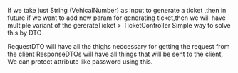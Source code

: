 If we take just String (VehicalNumber) as input to generate a ticket ,then in future if we want to add new param for generating ticket,then we will have multiple variant of the gererateTicket > TicketController Simple way to solve this by DTO 

RequestDTO will have all the thighs neccessary for getting the request from the client ResponseDTOs will have all things that will be sent to the client,
We can protect attribute like password using this.